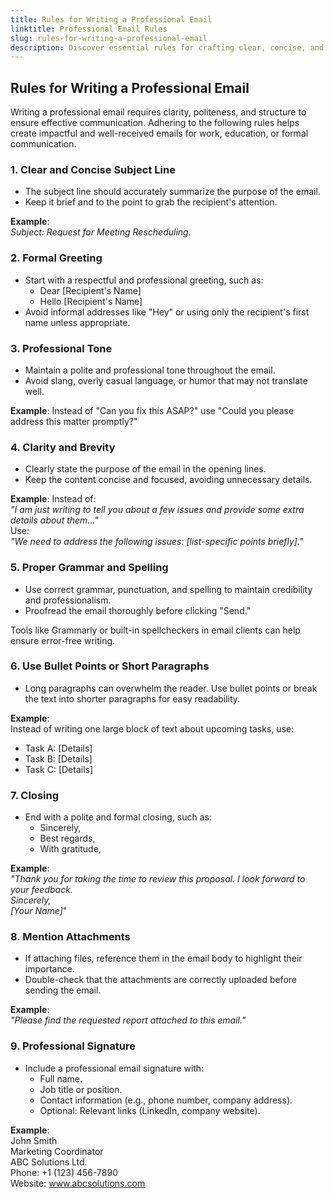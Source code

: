 ```yaml
---
title: Rules for Writing a Professional Email
linktitle: Professional Email Rules
slug: rules-for-writing-a-professional-email
description: Discover essential rules for crafting clear, concise, and professional emails that enhance effective communication.
---
```


## Rules for Writing a Professional Email

Writing a professional email requires clarity, politeness, and structure to ensure effective communication. Adhering to the following rules helps create impactful and well-received emails for work, education, or formal communication.

### 1. **Clear and Concise Subject Line**

- The subject line should accurately summarize the purpose of the email.
- Keep it brief and to the point to grab the recipient's attention.

**Example**:  
_Subject: Request for Meeting Rescheduling._

### 2. **Formal Greeting**

- Start with a respectful and professional greeting, such as:
  - Dear [Recipient's Name]
  - Hello [Recipient's Name]
- Avoid informal addresses like "Hey" or using only the recipient's first name unless appropriate.

### 3. **Professional Tone**

- Maintain a polite and professional tone throughout the email.
- Avoid slang, overly casual language, or humor that may not translate well.

**Example**: Instead of "Can you fix this ASAP?" use "Could you please address this matter promptly?"

### 4. **Clarity and Brevity**

- Clearly state the purpose of the email in the opening lines.
- Keep the content concise and focused, avoiding unnecessary details.

**Example**: Instead of:  
_"I am just writing to tell you about a few issues and provide some extra details about them..."_  
Use:  
_"We need to address the following issues: [list-specific points briefly]."_

### 5. **Proper Grammar and Spelling**

- Use correct grammar, punctuation, and spelling to maintain credibility and professionalism.
- Proofread the email thoroughly before clicking "Send."

Tools like Grammarly or built-in spellcheckers in email clients can help ensure error-free writing.

### 6. **Use Bullet Points or Short Paragraphs**

- Long paragraphs can overwhelm the reader. Use bullet points or break the text into shorter paragraphs for easy readability.

**Example**:  
Instead of writing one large block of text about upcoming tasks, use:

- Task A: [Details]
- Task B: [Details]
- Task C: [Details]

### 7. **Closing**

- End with a polite and formal closing, such as:
  - Sincerely,
  - Best regards,
  - With gratitude,

**Example**:  
_"Thank you for taking the time to review this proposal. I look forward to your feedback._  
_Sincerely,_  
_[Your Name]_"

### 8. **Mention Attachments**

- If attaching files, reference them in the email body to highlight their importance.
- Double-check that the attachments are correctly uploaded before sending the email.

**Example**:  
_"Please find the requested report attached to this email."_

### 9. **Professional Signature**

- Include a professional email signature with:
  - Full name.
  - Job title or position.
  - Contact information (e.g., phone number, company address).
  - Optional: Relevant links (LinkedIn, company website).

**Example**:  
John Smith  
Marketing Coordinator  
ABC Solutions Ltd.  
Phone: +1 (123) 456-7890  
Website: www.abcsolutions.com
